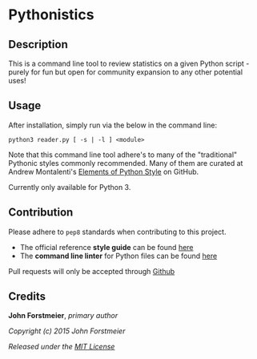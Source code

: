 # Pythonistics

## Description

This is a command line tool to review statistics on a given Python
script - purely for fun but open for community expansion to
any other potential uses!  

## Usage

After installation, simply run via the below in the command line:  

```
python3 reader.py [ -s | -l ] <module>
```

Note that this command line tool adhere's to many of the "traditional" Pythonic styles commonly recommended. Many of them are curated at Andrew Montalenti's [Elements of Python Style](https://github.com/amontalenti/elements-of-python-style) on GitHub.  

Currently only available for Python 3.  

## Contribution

Please adhere to `pep8` standards when contributing to this project.  
+ The official reference **style guide** can be found [here](https://www.python.org/dev/peps/pep-0008/)  
+ The **command line linter** for Python files can be found [here](https://pypi.python.org/pypi/pep8)  

Pull requests will only be accepted through [Github](https://github.com/)  

## Credits

**John Forstmeier**, *primary author*  

*Copyright (c) 2015 John Forstmeier*  

*Released under the [MIT License](https://github.com/forstmeier/pythonistics/blob/master/LICENSE.txt)*  
